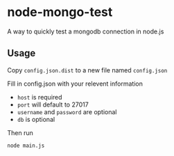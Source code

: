 # node-mongo-test

A way to quickly test a mongodb connection in node.js

## Usage

Copy `config.json.dist` to a new file named `config.json`

Fill in config.json with your relevent information

- `host` is required
- `port` will default to 27017
- `username` and `password` are optional
- `db` is optional

Then run

    node main.js
